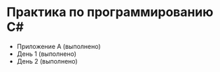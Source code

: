 # Практика по программированию C#
* Приложение А (выполнено)
* День 1 (выполнено)
* День 2 (выполнено)